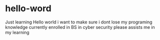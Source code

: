 # hello-word
Just learning
Hello world i want to make sure i dont lose my programing knowledge currently enrolled in BS in cyber security please assists me in my learning
